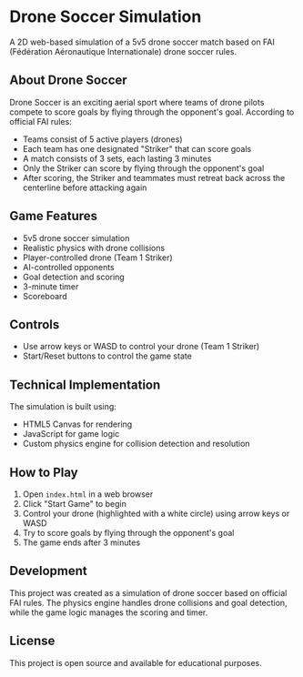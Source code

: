 # Drone Soccer Simulation

A 2D web-based simulation of a 5v5 drone soccer match based on FAI (Fédération Aéronautique Internationale) drone soccer rules.

## About Drone Soccer

Drone Soccer is an exciting aerial sport where teams of drone pilots compete to score goals by flying through the opponent's goal. According to official FAI rules:

- Teams consist of 5 active players (drones)
- Each team has one designated "Striker" that can score goals
- A match consists of 3 sets, each lasting 3 minutes
- Only the Striker can score by flying through the opponent's goal
- After scoring, the Striker and teammates must retreat back across the centerline before attacking again

## Game Features

- 5v5 drone soccer simulation
- Realistic physics with drone collisions
- Player-controlled drone (Team 1 Striker)
- AI-controlled opponents
- Goal detection and scoring
- 3-minute timer
- Scoreboard

## Controls

- Use arrow keys or WASD to control your drone (Team 1 Striker)
- Start/Reset buttons to control the game state

## Technical Implementation

The simulation is built using:
- HTML5 Canvas for rendering
- JavaScript for game logic
- Custom physics engine for collision detection and resolution

## How to Play

1. Open `index.html` in a web browser
2. Click "Start Game" to begin
3. Control your drone (highlighted with a white circle) using arrow keys or WASD
4. Try to score goals by flying through the opponent's goal
5. The game ends after 3 minutes

## Development

This project was created as a simulation of drone soccer based on official FAI rules. The physics engine handles drone collisions and goal detection, while the game logic manages the scoring and timer.

## License

This project is open source and available for educational purposes. 